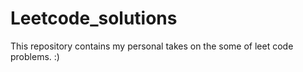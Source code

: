 # Leetcode_solutions 
This repository contains my personal takes on the some of leet code problems. :)